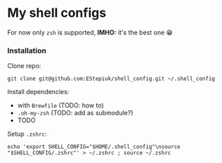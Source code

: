 # My shell configs

For now only `zsh` is supported, **IMHO:** it's the best one 😁

### Installation

Clone repo:

```shell
git clone git@github.com:EStepiuk/shell_config.git ~/.shell_config
```

Install dependencies:

* with `Brewfile` (TODO: how to)
* `.oh-my-zsh` (TODO: add as submodule?)
* TODO

Setup `.zshrc`:

```shell
echo 'export SHELL_CONFIG="$HOME/.shell_config"\nsource "$SHELL_CONFIG/.zshrc"' > ~/.zshrc ; source ~/.zshrc
```
